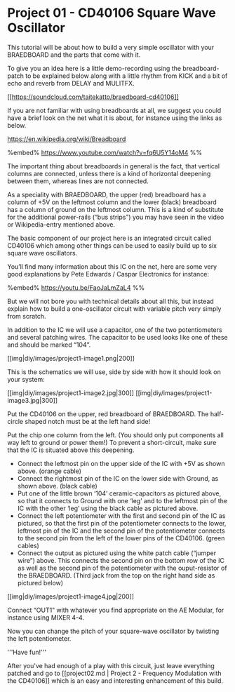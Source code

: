 # Project 01 - CD40106 Square Wave Oscillator

This tutorial will be about how to build a very simple oscillator with your BRAEDBOARD and the parts that come with it.

To give you an idea here is a little demo-recording using the breadboard-patch to be explained below along with a little rhythm from KICK and a bit of echo and reverb from DELAY and MULITFX.

[[https://soundcloud.com/taitekatto/braedboard-cd40106]]

If you are not familiar with using breadboards at all, we suggest you could have a brief look on the net what it is about, for instance using the links as below.

https://en.wikipedia.org/wiki/Breadboard

%embed% https://www.youtube.com/watch?v=fq6U5Y14oM4 %%

The important thing about breadboards in general is the fact, that vertical columns are connected, unless there is a kind of horizontal deepening between them, whereas lines are not connected.

As a speciality with BRAEDBOARD, the upper (red) breadboard has a column of +5V on the leftmost column and the lower (black) breadboard has a column of ground on the leftmost column. This is a kind of substitute for the additional power-rails (“bus strips”) you may have seen in the video or Wikipedia-entry mentioned above.   

The basic component of our project here is an integrated circuit called CD40106 which among other things can be used to easily build up to six square wave oscillators.

You’ll find many information about this IC on the net, here are some very good explanations by Pete Edwards / Caspar Electronics for instance:

%embed% https://youtu.be/FaoJaLmZaL4 %%

But we will not bore you with technical details about all this, but instead explain how to build a one-oscillator circuit with variable pitch very simply from scratch.

In addition to the IC we will use a capacitor, one of the two potentiometers and several patching wires.
The capacitor to be used looks like one of these and should be marked “104”.

[[img|diy/images/project1-image1.png|200]]

This is the schematics we will use, side by side with how it should look on your system:

[[img|diy/images/project1-image2.jpg|300]]
[[img|diy/images/project1-image3.jpg|300]]

Put the CD40106 on the upper, red breadboard of BRAEDBOARD. The half-circle shaped notch must be at the left hand side!

Put the chip one column from the left. (You should only put components all way left to ground or power them!) To prevent a short-circuit, make sure that the IC is situated above this deepening.

* Connect the leftmost pin on the upper side of the IC with +5V as shown above. (orange cable)
* Connect the rightmost pin of the IC on the lower side with Ground, as shown above. (black cable)
* Put one of the little brown ‘104’ ceramic-capacitors as pictured above, so that it connects to Ground with one ‘leg’ and to the leftmost pin of the IC with the other ‘leg’ using the black cable as pictured above.
* Connect the left potentiometer with the first and second pin of the IC as pictured, so that the first pin of the potentiometer connects to the lower, leftmost pin of the IC and the second pin of the potentiometer connects to the second pin from the left of the lower pins of the CD40106. (green cables)
* Connect the output as pictured using the white patch cable (“jumper wire”) above. This connects the second pin on the bottom row of the IC as well as the second pin of the potentiometer with the ouput-resistor of the BRAEDBOARD. (Third jack from the top on the right hand side as pictured below)

[[img|diy/images/project1-image4.jpg|200]]

Connect “OUT1” with whatever you find appropriate on the AE Modular, for instance using MIXER 4-4.
 
Now you can change the pitch of your square-wave oscillator by twisting the left potentiometer.
  
'''Have fun!'''

After you've had enough of a play with this circuit, just leave everything patched and go to [[project02.md | Project 2 - Frequency Modulation with the CD40106]] which is an easy and interesting enhancement of this build.
